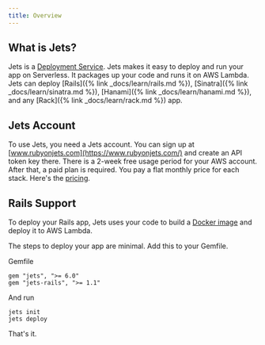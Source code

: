 ```yaml
---
title: Overview
---
```


## What is Jets?

Jets is a [Deployment Service](https://www.rubyonjets.com/). Jets makes it easy to deploy and run your app on Serverless. It packages up your code and runs it on AWS Lambda. Jets can deploy [Rails]({% link _docs/learn/rails.md %}), [Sinatra]({% link _docs/learn/sinatra.md %}), [Hanami]({% link _docs/learn/hanami.md %}), and any [Rack]({% link _docs/learn/rack.md %}) app.

## Jets Account

To use Jets, you need a Jets account. You can sign up at [www.rubyonjets.com](https://www.rubyonjets.com/) and create an API token key there. There is a 2-week free usage period for your AWS account. After that, a paid plan is required. You pay a flat monthly  price for each stack. Here's the [pricing](https://www.rubyonjets.com/pricing).

## Rails Support

To deploy your Rails app, Jets uses your code to build a [Docker image](https://docs.rubyonjets.com/docs/config/package-type/) and deploy it to AWS Lambda.

The steps to deploy your app are minimal. Add this to your Gemfile.

Gemfile

    gem "jets", ">= 6.0"
    gem "jets-rails", ">= 1.1"

And run

    jets init
    jets deploy

That's it.
